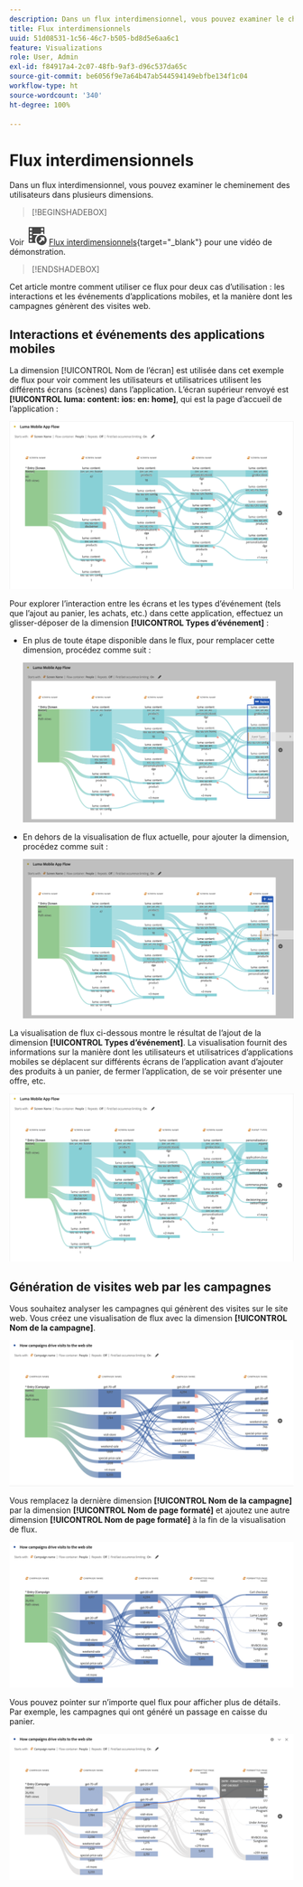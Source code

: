 ```yaml
---
description: Dans un flux interdimensionnel, vous pouvez examiner le cheminement des utilisateurs dans plusieurs dimensions.
title: Flux interdimensionnels
uuid: 51d08531-1c56-46c7-b505-bd8d5e6aa6c1
feature: Visualizations
role: User, Admin
exl-id: f84917a4-2c07-48fb-9af3-d96c537da65c
source-git-commit: be6056f9e7a64b47ab544594149ebfbe134f1c04
workflow-type: ht
source-wordcount: '340'
ht-degree: 100%

---
```


# Flux interdimensionnels

Dans un flux interdimensionnel, vous pouvez examiner le cheminement des utilisateurs dans plusieurs dimensions.

>[!BEGINSHADEBOX]

Voir ![VideoCheckedOut](/help/assets/icons/VideoCheckedOut.svg) [Flux interdimensionnels](https://video.tv.adobe.com/v/24041?quality=12&learn=on){target="_blank"} pour une vidéo de démonstration.

>[!ENDSHADEBOX]

Cet article montre comment utiliser ce flux pour deux cas d’utilisation : les interactions et les événements d’applications mobiles, et la manière dont les campagnes génèrent des visites web.

## Interactions et événements des applications mobiles

La dimension [!UICONTROL Nom de l’écran] est utilisée dans cet exemple de flux pour voir comment les utilisateurs et utilisatrices utilisent les différents écrans (scènes) dans l’application. L’écran supérieur renvoyé est **[!UICONTROL luma: content: ios: en: home]**, qui est la page d’accueil de l’application :

![Flux affichant l’élément ajouté.](assets/flowapp.png)

Pour explorer l’interaction entre les écrans et les types d’événement (tels que l’ajout au panier, les achats, etc.) dans cette application, effectuez un glisser-déposer de la dimension **[!UICONTROL Types d’événement]** :

* En plus de toute étape disponible dans le flux, pour remplacer cette dimension, procédez comme suit :

  ![Flux présentant la dimension Page placée dans plusieurs zones.](assets/flowapp-replace.png)

* En dehors de la visualisation de flux actuelle, pour ajouter la dimension, procédez comme suit :

  ![Flux affichant la dimension Page placée dans l’espace blanc à la fin.](assets/flowapp-add.png)

La visualisation de flux ci-dessous montre le résultat de l’ajout de la dimension **[!UICONTROL Types d’événement]**. La visualisation fournit des informations sur la manière dont les utilisateurs et utilisatrices d’applications mobiles se déplacent sur différents écrans de l’application avant d’ajouter des produits à un panier, de fermer l’application, de se voir présenter une offre, etc.

![Flux affichant les résultats de la dimension Page en haut de la liste.](assets/flowapp-result.png)

## Génération de visites web par les campagnes

Vous souhaitez analyser les campagnes qui génèrent des visites sur le site web. Vous créez une visualisation de flux avec la dimension **[!UICONTROL Nom de la campagne]**.

![Dimension du nom de la campagne web de flux](assets/flowweb.png)

Vous remplacez la dernière dimension **[!UICONTROL Nom de la campagne]** par la dimension **[!UICONTROL Nom de page formaté]** et ajoutez une autre dimension **[!UICONTROL Nom de page formaté]** à la fin de la visualisation de flux.

![Nom de campagne web de flux et dimension de page web](assets/flowweb-replace.png)

Vous pouvez pointer sur n’importe quel flux pour afficher plus de détails. Par exemple, les campagnes qui ont généré un passage en caisse du panier.

![Nom de campagne web de flux et pointage sur la dimension de page web](assets/flowweb-hover.png)
